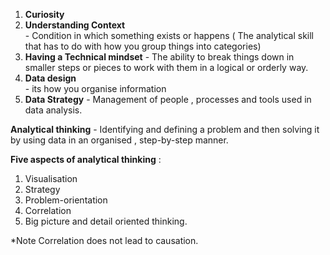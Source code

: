 1. **Curiosity**                   
2. **Understanding Context**       
			- Condition in which something exists or happens ( The analytical skill that has to do with how you group things into categories)
3. **Having a Technical mindset** 
			- The ability to break things down in smaller steps or pieces to work with them in a logical or orderly way.
4. **Data design**                
			- its how you organise information 
5. **Data Strategy**
			-  Management of people , processes and tools used in data analysis. 


**Analytical thinking** - Identifying and defining a problem and then solving it by using data in an organised , step-by-step manner.

**Five aspects of analytical thinking** :
1. Visualisation 
2. Strategy
3. Problem-orientation 
4. Correlation 
5. Big picture and detail oriented thinking.

*Note Correlation does not lead to causation.